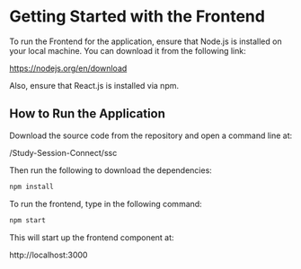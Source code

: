 # Getting Started with the Frontend

To run the Frontend for the application, ensure that Node.js is installed on your local machine. You can download it from the following link:

https://nodejs.org/en/download

Also, ensure that React.js is installed via npm.

## How to Run the Application

Download the source code from the repository and open a command line at:

/Study-Session-Connect/ssc

Then run the following to download the dependencies:

```bash
npm install
```
To run the frontend, type in the following command:

```bash
npm start
```

This will start up the frontend component at: 

http://localhost:3000